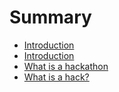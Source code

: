 # Summary

* [Introduction](README.md)
* [Introduction](intro/introduction.md)
* [What is a hackathon](part-1/what_is_a_hackathon.md)
* [What is a hack?](part-1/what_is_a_hack.md)

